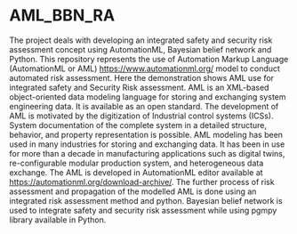 # AML_BBN_RA
The project deals with developing an integrated safety and security risk assessment concept using AutomationML, Bayesian belief network and Python. This repository represents the use of Automation Markup Language (AutomationML or AML) https://www.automationml.org/ model to conduct automated risk assessment. Here the demonstration shows AML use for integrated safety and Security Risk assessment. AML is an XML-based object-oriented data modeling language for storing and exchanging system engineering data. It is available as an open standard. The development of AML is motivated by the digitization of Industrial control systems (ICSs). System documentation of the complete system in a detailed structure, behavior, and property representation is possible. AML modeling has been used in many industries for storing and exchanging data. It has been in use for more than a decade in manufacturing applications such as digital twins, re-configurable modular production system, and heterogeneous data exchange. The AML is developed in AutomationML editor available at https://automationml.org/download-archive/. The further process of risk assessment and propagation of the modelled AML is done using an integrated risk assessment method and python. Bayesian belief network is used to integrate safety and security risk assessment while using pgmpy library available in Python.
